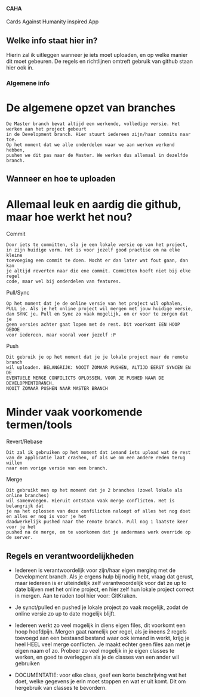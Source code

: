 #### CAHA

Cards Against Humanity inspired App

## Welke info staat hier in?

Hierin zal ik uitleggen wanneer je iets moet uploaden, en op welke manier dit moet gebeuren.
De regels en richtlijnen omtreft gebruik van github staan hier ook in.

### Algemene info

# De algemene opzet van branches

```
De Master branch bevat altijd een werkende, volledige versie. Het werken aan het project gebeurt
in de Development branch. Hier stuurt iedereen zijn/haar commits naar toe.
Op het moment dat we alle onderdelen waar we aan werken werkend hebben, 
pushen we dit pas naar de Master. We werken dus allemaal in dezelfde branch.
```

## Wanneer en hoe te uploaden

# Allemaal leuk en aardig die github, maar hoe werkt het nou?

Commit

```
Door iets te committen, sla je een lokale versie op van het project,
in zijn huidige vorm. Het is voor jezelf good practise om na elke kleine
toevoeging een commit te doen. Mocht er dan later wat fout gaan, dan kan
je altijd reverten naar die ene commit. Committen hoeft niet bij elke regel
code, maar wel bij onderdelen van features. 

```

Pull/Sync

```
Op het moment dat je de online versie van het project wil ophalen,
PULL je. Als je het online project wil mergen met jouw huidige versie,
dan SYNC je. Pull en Sync zo vaak mogelijk, om er voor te zorgen dat je
geen versies achter gaat lopen met de rest. Dit voorkomt EEN HOOP GEDOE
voor iedereen, maar vooral voor jezelf :P

```

Push

```
Dit gebruik je op het moment dat je je lokale project naar de remote branch
wil uploaden. BELANGRIJK: NOOIT ZOMAAR PUSHEN, ALTIJD EERST SYNCEN EN DE 
EVENTUELE MERGE CONFILICTS OPLOSSEN, VOOR JE PUSHED NAAR DE DEVELOPMENTBRANCH.
NOOIT ZOMAAR PUSHEN NAAR MASTER BRANCH

```

# Minder vaak voorkomende termen/tools

Revert/Rebase

```
Dit zal ik gebruiken op het moment dat iemand iets upload wat de rest
van de applicatie laat crashen, of als we om een andere reden terug willen
naar een vorige versie van een branch.

```

Merge
```
Dit gebruikt men op het moment dat je 2 branches (zowel lokale als online branches)
wil samenvoegen. Hieruit ontstaan vaak merge conflicten. Het is belangrijk dat
je na het oplossen van deze confilicten naloopt of alles het nog doet en alles er nog is voor je het 
daadwerkelijk pushed naar the remote branch. Pull nog 1 laatste keer voor je het 
pushed na de merge, om te voorkomen dat je andermans werk override op de server. 

```


## Regels en verantwoordelijkheden

* Iedereen is verantwoordelijk voor zijn/haar eigen merging met de Development branch.
Als je ergens hulp bij nodig hebt, vraag dat gerust, maar iedereen is er uiteindelijk zelf
verantwoordelijk voor dat ze up to date blijven met het online project, en hier zelf hun
lokale project correct in mergen. Aan te raden tool hier voor: GitKraken.

* Je synct/pulled en pushed je lokale project zo vaak mogelijk, zodat de online versie zo up to date mogelijk blijft.

* Iedereen werkt zo veel mogelijk in diens eigen files, dit voorkomt een hoop hoofdpijn.
Mergen gaat namelijk per regel, als je ineens 2 regels toevoegd aan een bestaand bestand
waar ook iemand in werkt, krijg je heel HEEL veel merge conflicten. Je maakt echter geen
files aan met je eigen naam of zo. Probeer zo veel mogelijk in je eigen classes te werken,
en goed te overleggen als je de classes van een ander wil gebruiken

* DOCUMENTATIE: voor elke class, geef een korte beschrijving wat het doet, welke gegevens
je erin moet stoppen en wat er uit komt. Dit om hergebruik van classes te bevordern.

